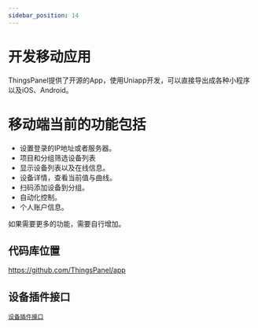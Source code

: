 ```yaml
---
sidebar_position: 14
---
```


# 开发移动应用

ThingsPanel提供了开源的App，使用Uniapp开发，可以直接导出成各种小程序以及iOS、Android。
# 移动端当前的功能包括

- 设置登录的IP地址或者服务器。
- 项目和分组筛选设备列表
- 显示设备列表以及在线信息。
- 设备详情，查看当前值与曲线。
- 扫码添加设备到分组。
- 自动化控制。
- 个人账户信息。
  
如果需要更多的功能，需要自行增加。
## 代码库位置

https://github.com/ThingsPanel/app

## 设备插件接口

[`设备插件接口`](eveloping-plug-in/devicePlugin.md)


